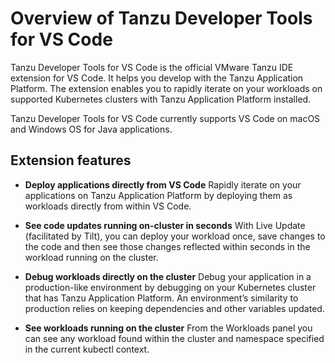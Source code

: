 # Overview of Tanzu Developer Tools for VS Code

Tanzu Developer Tools for VS Code is the official VMware Tanzu IDE extension for VS Code.
It helps you develop with the Tanzu Application Platform.
The extension enables you to rapidly iterate on your workloads on supported Kubernetes clusters with
Tanzu Application Platform installed.

Tanzu Developer Tools for VS Code currently supports VS Code on macOS and Windows OS for Java
applications.

## <a id="extension-features"></a> Extension features

- **Deploy applications directly from VS Code**
  Rapidly iterate on your applications on Tanzu Application Platform by deploying them as workloads
  directly from within VS Code.

- **See code updates running on-cluster in seconds**
  With Live Update (facilitated by Tilt), you can deploy your workload once, save changes to the code
  and then see those changes reflected within seconds in the workload running on the cluster.

- **Debug workloads directly on the cluster**
  Debug your application in a production-like environment by debugging on your Kubernetes cluster
  that has Tanzu Application Platform.
  An environment’s similarity to production relies on keeping dependencies and other variables updated.

- **See workloads running on the cluster**
  From the Workloads panel you can see any workload found within the cluster and namespace specified
  in the current kubectl context.

